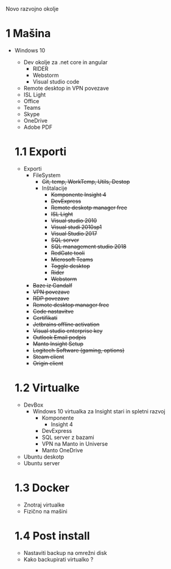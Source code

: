 Novo razvojno okolje

1 Mašina
===
* Windows 10
    * Dev okolje za .net core in angular
        * RIDER
        * Webstorm
        * Visual studio code
    * Remote desktop in VPN povezave
    * ISL Light
    * Office
    * Teams
    * Skype
    * OneDrive    
    * Adobe PDF

    1.1 Exporti
    ===
    * Exporti 
        * FileSystem 
            * ~~Git, temp, WorkTemp, Utils, Destop~~
            * Inštalacije
                * ~~Komponente Insight 4~~
                * ~~DevExpress~~
                * ~~Remote deskotp manager free~~
                * ~~ISL Light~~
                * ~~Visual studio 2010~~
                * ~~Visual studi 2010sp1~~
                * ~~Visual Studio 2017~~
                * ~~SQL server~~
                * ~~SQL management studio 2018~~
                * ~~RedGate tooli~~
                * ~~Microsoft Teams~~
                * ~~Toggle desktop~~
                * ~~Rider~~
                * ~~Webstorm~~
        * ~~Baze iz Gandalf~~
        * ~~VPN povezave~~
        * ~~RDP povezave~~
        * ~~Remote desktop manager free~~
        * ~~Code nastavitve~~
        * ~~Certifikati~~
        * ~~Jetbrains offline activation~~
        * ~~Visual studio enterprise key~~
        * ~~Outlook Email podpis~~
        * ~~Manto Insight Setup~~
        * ~~Logitech Software (gaming, options)~~
        * ~~Steam client~~
        * ~~Origin client~~

    1.2 Virtualke
    ===
    * DevBox
        * Windows 10 virtualka za Insight stari in spletni razvoj
            * Komponente
                * Insight 4    
            * DevExpress
            * SQL server z bazami
            * VPN na Manto in Universe
            * Manto OneDrive
    * Ubuntu deskotp
    * Ubuntu server

    1.3 Docker
    ===
    * Znotraj virtualke
    * Fizično na mašini

    1.4 Post install
    ===
    * Nastaviti backup na omrežni disk
    * Kako backupirati virtualko ?




